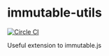 # immutable-utils

[![Circle CI](https://circleci.com/gh/vacuumlabs/immutable-utils.svg?style=svg)](https://circleci.com/gh/vacuumlabs/immutable-utils)

Useful extension to immutable.js

